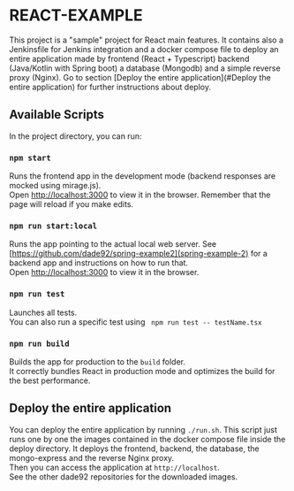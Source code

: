 # REACT-EXAMPLE

This project is a  "sample" project for React main features. It contains also
a Jenkinsfile for Jenkins integration and a docker compose file to deploy
an entire application made by frontend (React + Typescript) backend (Java/Kotlin with Spring boot)
a database (Mongodb) and a simple reverse proxy (Nginx).
Go to section [Deploy the entire application](#Deploy the entire application) for further instructions about deploy.

## Available Scripts

In the project directory, you can run:

### `npm start`

Runs the frontend app in the development mode (backend responses are mocked using mirage.js).\
Open [http://localhost:3000](http://localhost:3000) to view it in the browser.
Remember that the page will reload if you make edits.

### `npm run start:local`

Runs the app pointing to the actual local web server. 
See [https://github.com/dade92/spring-example2](spring-example-2) for a backend app 
and instructions on how to run that. \
Open [http://localhost:3000](http://localhost:3000) to view it in the browser.

### `npm run test`

Launches all tests.\
You can also run a specific test using ` npm run test -- testName.tsx`

### `npm run build`

Builds the app for production to the `build` folder.\
It correctly bundles React in production mode and optimizes the build for the best performance.

## Deploy the entire application

You can deploy the entire application by running `./run.sh`.
This script just runs one by one the images contained in the docker compose file inside the deploy directory.
It deploys the frontend, backend, the database, the mongo-express and the reverse Nginx proxy. \
Then you can access the application at `http://localhost`.\
See the other dade92 repositories for the downloaded images.